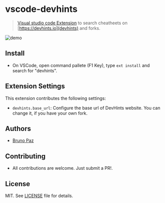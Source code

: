 # vscode-devhints

> [Visual studio code Extension](https://code.visualstudio.com) to search cheatheets on [https://devhints.io](devhints) and forks.

![demo](demo.gif)

## Install

- On VSCode, open command pallete (F1 Key), type `ext install` and search for "devhints".

## Extension Settings

This extension contributes the following settings:

- `devhints.base_url`: Configure the base url of DevHints website. You can change it, if you have your own fork.

## Authors

- [Bruno Paz](https://github.com/brpaz)

## Contributing

- All contributions are welcome. Just submit a PR!.

## License

MIT. See [LICENSE](LICENSE) file for details.
